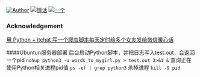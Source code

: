 [![Author](https://img.shields.io/badge/Author-mr__menand-yellowgreen.svg)](https://mrmenand.github.io/)
[![情话](https://img.shields.io/badge/%E7%8C%BF%E6%B0%8F%E6%B5%AA%E6%BC%AB-%E6%83%85%E8%AF%9D-green.svg)]()
[![一个](https://img.shields.io/badge/One-%E4%B8%80%E4%B8%AA-yellow.svg)](http://wufazhuce.com/)


### Acknowledgement
[用 Python + itchat 写一个爬虫脚本每天定时给多个女友发给微信暖心话](https://github.com/sfyc23/EverydayWechat)

####Ubuntun服务器部署
后台启动Python脚本，并把日志写入test.out，会返回一个pid
`nohup python3 -u words_to_mygirl.py > test.out 2>&1 &`
查询正在使用Python相关进程pid值
`ps -ef | grep python3`
杀掉进程
`kill -9 pid`
